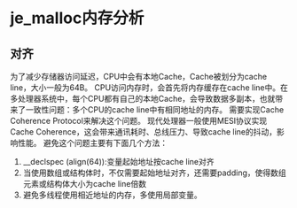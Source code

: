 # je_malloc内存分析
## 对齐
为了减少存储器访问延迟，CPU中会有本地Cache，Cache被划分为cache line，大小一般为64B。 
CPU访问内存时，会首先将内存缓存在cache line中。在多处理器系统中，每个CPU都有自己的本地Cache，会导致数据多副本，也就带来了一致性问题：多个CPU的cache line中有相同地址的内存。
需要实现Cache Coherence Protocol来解决这个问题。
现代处理器一般使用MESI协议实现Cache Coherence，这会带来通讯耗时、总线压力、导致cache line的抖动，影响性能。
避免这个问题主要有下面几个方法：
1. __declspec (align(64)):变量起始地址按cache line对⻬
2. 当使用数组或结构体时，不仅需要起始地址对⻬，还需要padding，使得数组元素或结构体大小为cache line倍数
3. 避免多线程使用相近地址的内存，多使用局部变量。

